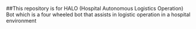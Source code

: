 ##This repository is for HALO (Hospital Autonomous Logistics Operation) Bot which is a four wheeled bot that assists in logistic operation in a hospital environment
